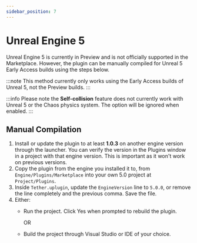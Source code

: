 ```yaml
---
sidebar_position: 7
---
```


# Unreal Engine 5

Unreal Engine 5 is currently in Preview and is not officially supported in the Marketplace.
However, the plugin can be manually compiled for Unreal 5 Early Access builds using the steps below.

:::note
This method currently only works using the Early Access builds of Unreal 5, not the Preview builds.
:::

:::info
Please note the **Self-collision** feature does not currently work with Unreal 5 or the Chaos physics system. The option will be ignored when enabled.
:::

## Manual Compilation

1. Install or update the plugin to at least **1.0.3** on another engine version through the launcher. You can verify the version in the Plugins window in a project with that engine version. This is important as it won't work on previous versions.
2. Copy the plugin from the engine you installed it to, from `Engine/Plugins/Marketplace` into your own 5.0 project at `Project/Plugins`.
3. Inside `Tether.uplugin`, update the `EngineVersion` line to `5.0.0`, or remove the line completely and the previous comma. Save the file.
4. Either:
    * Run the project. Click Yes when prompted to rebuild the plugin.

      OR

    * Build the project through Visual Studio or IDE of your choice.
